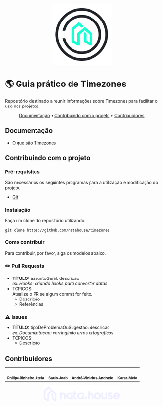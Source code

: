 <p align="center">
  <img src="/assets/natahouse-logo-header.png" width="200">
</p>

# 🌎 Guia prático de Timezones

Repositório destinado a reunir informações sobre Timezones para facilitar o uso nos projetos.

<p align="center">
 <a href="#documentacao">Documentação</a> •
 <a href="#contribuindo-com-o-projeto">Contribuindo com o projeto</a> •
 <a href="#contribuidores">Contribuidores</a> 
</p>

## Documentação

- [O que são Timezones](./docs/conceitos/o-que-sao-timezones.md)
  
## Contribuindo com o projeto
### Pré-requisitos

São necessários os seguintes programas para a utilização e modificação do projeto.

- [Git](https://www.google.com/url?sa=t&rct=j&q=&esrc=s&source=web&cd=&cad=rja&uact=8&ved=2ahUKEwih4PLP8NX6AhVZlZUCHReaAbQQFnoECAkQAQ&url=https%3A%2F%2Fgit-scm.com%2F&usg=AOvVaw1lFNWgbWf8FsbaoU4AOPBr)

### Instalação

Faça um clone do repositório utilizando:

```
git clone https://github.com/natahouse/timezones
```

### Como contribuir

Para contribuir, por favor, siga os modelos abaixo.

### ✏️ Pull Requests

- **TÍTULO:** assuntoGeral: descricao<br>
  _ex: Hooks: criando hooks para converter datas_
- TÓPICOS: <br>
  Atualize o PR se algum commit for feito.
  - Descrição
  - Referências

### ⚠️ Issues

- **TÍTULO:** tipoDeProblemaOuSugestao: descricao<br>
  _ex: Documentacao: corringindo erros ortograficos_
- TÓPICOS: <br>
  - Descrição

## Contribuidores

<table>
  <tr>
    <td align="center"><a href="https://github.com/philipeatela"><img style="border-radius: 50%;" src="https://avatars.githubusercontent.com/u/9261021?v=4" width="100px;" alt=""/><br /><sub><b>Philipe Pinheiro Atela</b></sub></a><br />
    <td align="center"><a href="https://github.com/saulojoab"><img style="border-radius: 50%;" src="https://avatars.githubusercontent.com/u/37988252?v=4" width="100px;" alt=""/><br /><sub><b>Saulo Joab</b></sub></a><br />
    <td align="center"><a href="https://github.com/portugaAndre"><img style="border-radius: 50%;" src="https://avatars.githubusercontent.com/u/62671184?v=4" width="100px;" alt=""/><br /><sub><b>André Vinicius Andrade</b></sub></a><br />
    <td align="center"><a href="https://github.com/karanmelo"><img style="border-radius: 50%;" src="https://avatars.githubusercontent.com/u/7671485?v=4" width="100px;" alt=""/><br /><sub><b>Karan Melo</b></sub></a><br />
  </tr>
</table>

<p align="center">
  <img src="/assets/natahouse-logo.png" width="250">
</p>
